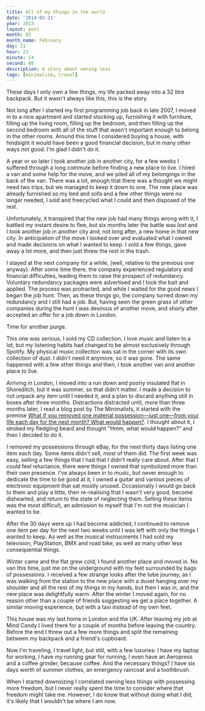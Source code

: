 ```yaml
---
title: All of my things in the world
date: '2014-02-21'
year: 2013
layout: post
month: 02
month_name: February
day: 21
hour: 22
minute: 14
second: 00
description: A story about owning less
tags: [minimalism, travel]
---
```


These days I only own a few things, my life packed away into a 32 litre backpack. But it wasn't always like this, this is the story.

Not long after I started my first programming job back in late 2007, I moved in to a nice apartment and started stocking up, furnishing it with furniture, filling up the living room, filling up the bedroom, and then filling up the second bedroom with all of the stuff that wasn't important enough to belong in the other rooms. Around this time I considered buying a house, with hindsight it would have been a good financial decision, but in many other ways not good. I'm glad I didn't do it.

A year or so later I took another job in another city, for a few weeks I suffered through a long commute before finding a new place to live. I hired a van and some help for the move, and we piled all of my belongings in the back of the van. There was a lot, enough that there was a thought we might need two trips, but we managed to keep it down to one. The new place was already furnished so my bed and sofa and a few other things were no longer needed, I sold and freecycled what I could and then disposed of the rest.

Unfortunately, it transpired that the new job had many things wrong with it, I battled my instant desire to flee, but six months later the battle was lost and I took another job in another city and, not long after, a new home in that new city. In anticipation of the move I looked over and evaluated what I owned and made decisions on what I wanted to keep. I sold a few things, gave away a lot more, and then just threw the rest in the trash.

I stayed at the next company for a while, (well, relative to the previous one anyway). After some time there, the company experienced regulatory and financial difficulties, leading them to raise the prospect of redundancy. Voluntary redundancy packages were advertised and I took the bait and applied. The process was protracted, and while I waited for the good news I began the job hunt. Then, as these things go, the company turned down my redundancy and I still had a job. But, having seen the green grass of other companies during the hunt I was desirous of another move, and shorly after accepted an offer for a job down in London.

Time for another purge.

This one was serious, I sold my CD collection. I love music and listen to a lot, but my listening habits had changed to be almost exclusively through Spotify. My physical music collection was sat in the corner with its own collection of dust. I didn't need it anymore, so it was gone. The same happened with a few other things and then, I took another van and another place to live.

Arriving in London, I moved into a run down and poorly insulated flat in Shoreditch, but it was summer, so that didn't matter. I made a decision to not unpack any item until I needed it, and a plan to discard anything still in boxes after three months. Distractions distracted until, more than three months later, I read a blog post by The Minimalists, it started with the premise [What if you removed one material possession—just one—from your life each day for the next month? What would happen?](http://www.theminimalists.com/thing/). I thought about it, I stroked my fledgling beard and thought "Hmm, what would happen?" and then I decided to do it.

I removed my possessions through eBay, for the next thirty days listing one item each day. Some items didn't sell, most of them did. The first week was easy, selling a few things that I had that I didn't really care about. After that I could feel reluctance, there were things I owned that symbolized more than their own presence.
I've always been in to music, but never enough to dedicate the time to be good at it, I owned a guitar and various pieces of electronic equipment that sat mostly unused. Occasionally I would go back to them and play a little, then re-realising that I wasn't very good, become dishearted, and return to the state of neglecting them. Selling these items was the most difficult, an admission to myself that I'm not the musician I wanted to be.

After the 30 days were up I had become addicted, I continued to remove one item per day for the next two weeks until I was left with only the things I wanted to keep. As well as the musical instrucments I had sold my television, PlayStation, BMX and road bike, as well as many other less consequential things.

Winter came and the flat grew cold, I found another place and moved in. No van this time, just me on the underground with my feet surrounded by bags of possessions. I received a few strange looks after the tube journey, as I was walking from the station to the new place with a duvet hanging over my shoulder and all the rest of my things in my hands, but then I was in, and the new place was delightfully warm. After the winter I moved again, for no reason other than a couple of friends suggesting we get a place together. A similar moving experience, but with a taxi instead of my own feet.

This house was my last home in London and the UK. After leaving my job at Mind Candy I lived there for a couple of months before leaving the country. Before the end I threw out a few more things and split the remaining between my backpack and a friend's cupboard.

Now I'm traveling, I travel light, but still, with a few luxuries: I have my laptop for working, I have my running gear for running, I even have an Aeropress and a coffee grinder, because coffee. And the necessary things? I have six days worth of summer clothes, an emergency raincoat and a toothbrush.

When I started downsizing I correlated owning less things with possessing more freedom, but I never really spent the time to consider where that freedom might take me. However, I do know that without doing what I did, it's likely that I wouldn't be where I am now.
